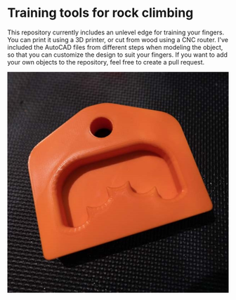 # Training tools for rock climbing

This repository currently includes an unlevel edge for training your fingers. You can print it using a 3D printer, or
cut from wood using a CNC router. I've included the AutoCAD files from different steps when modeling the object, so that
you can customize the design to suit your fingers. If you want to add your own objects to the repository, feel free to
create a pull request.

![Unlevel edge](unlevel-edge/product.jpg)
